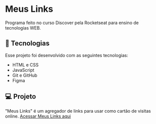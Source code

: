 <h1 aling="center">Meus Links</h1>
<p aling="center">Programa feito no curso Discover pela Rocketseat para ensino de tecnologias WEB.</p>

## 🚀 Tecnologias

Esse projeto foi desenvolvido com as seguintes tecnologias:

- HTML e CSS
- JavaScript
- Git e GitHub
- Figma

## 💻 Projeto

"Meus Links" é um agregador de links para usar como cartão de visitas online.
<a href="https://joao-ressel.github.io/meuslinks/">Acessar Meus Links aqui</a>
